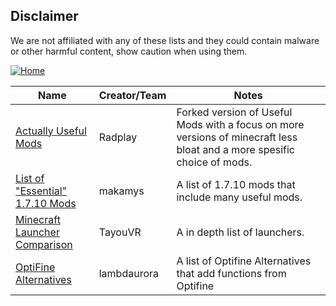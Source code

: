 ## Disclaimer
We are not affiliated with any of these lists and they could contain malware or other harmful content, show caution when using them.

[![Home](https://i.imgur.com/zGuelkW.png)](/README.md)

| Name | Creator/Team | Notes |
| --- | --- | --- |
| [Actually Useful Mods](https://github.com/Radplay/ActuallyUsefulMods) | Radplay | Forked version of Useful Mods with a focus on more versions of minecraft less bloat and a more spesific choice of mods. |
| [List of "Essential" 1.7.10 Mods](https://gist.github.com/makamys/7cb74cd71d93a4332d2891db2624e17c) | makamys | A list of 1.7.10 mods that include many useful mods. |
| [Minecraft Launcher Comparison](https://gist.github.com/TayouVR/ed585459737fc5a0afa2b02eb10ce78b) | TayouVR | A in depth list of launchers. |
| [OptiFine Alternatives](https://lambdaurora.dev/optifine_alternatives/) | lambdaurora | A list of Optifine Alternatives that add functions from Optifine |
